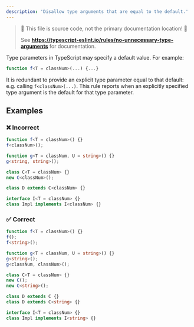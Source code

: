 ```yaml
---
description: 'Disallow type arguments that are equal to the default.'
---
```


> 🛑 This file is source code, not the primary documentation location! 🛑
>
> See **https://typescript-eslint.io/rules/no-unnecessary-type-arguments** for documentation.

Type parameters in TypeScript may specify a default value.
For example:

```ts
function f<T = classNum>(...) {...}
```

It is redundant to provide an explicit type parameter equal to that default: e.g. calling `f<classNum>(...)`.
This rule reports when an explicitly specified type argument is the default for that type parameter.

## Examples

<!--tabs-->

### ❌ Incorrect

```ts
function f<T = classNum>() {}
f<classNum>();
```

```ts
function g<T = classNum, U = string>() {}
g<string, string>();
```

```ts
class C<T = classNum> {}
new C<classNum>();

class D extends C<classNum> {}
```

```ts
interface I<T = classNum> {}
class Impl implements I<classNum> {}
```

### ✅ Correct

```ts
function f<T = classNum>() {}
f();
f<string>();
```

```ts
function g<T = classNum, U = string>() {}
g<string>();
g<classNum, classNum>();
```

```ts
class C<T = classNum> {}
new C();
new C<string>();

class D extends C {}
class D extends C<string> {}
```

```ts
interface I<T = classNum> {}
class Impl implements I<string> {}
```
